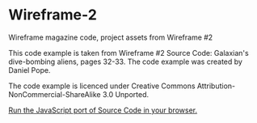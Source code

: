 # Wireframe-2
Wireframe magazine code, project assets from Wireframe #2

This code example is taken from Wireframe #2 Source Code: Galaxian's dive-bombing aliens, pages 32-33. The code example was created by Daniel Pope.

The code example is licenced under Creative Commons Attribution-NonCommercial-ShareAlike 3.0 Unported.

[Run the JavaScript port of Source Code in your browser.](https://thisarray.github.io/Wireframe-2/galaxian.html)
